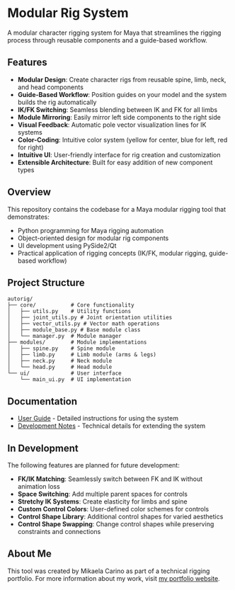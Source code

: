 # Modular Rig System

A modular character rigging system for Maya that streamlines the rigging process through reusable components and a guide-based workflow.

## Features

- **Modular Design**: Create character rigs from reusable spine, limb, neck, and head components
- **Guide-Based Workflow**: Position guides on your model and the system builds the rig automatically
- **IK/FK Switching**: Seamless blending between IK and FK for all limbs
- **Module Mirroring**: Easily mirror left side components to the right side
- **Visual Feedback**: Automatic pole vector visualization lines for IK systems
- **Color-Coding**: Intuitive color system (yellow for center, blue for left, red for right)
- **Intuitive UI**: User-friendly interface for rig creation and customization
- **Extensible Architecture**: Built for easy addition of new component types

## Overview

This repository contains the codebase for a Maya modular rigging tool that demonstrates:

- Python programming for Maya rigging automation
- Object-oriented design for modular rig components
- UI development using PySide2/Qt
- Practical application of rigging concepts (IK/FK, modular rigging, guide-based workflow)

## Project Structure

```
autorig/
├── core/           # Core functionality
│   ├── utils.py    # Utility functions
│   ├── joint_utils.py # Joint orientation utilities
│   ├── vector_utils.py # Vector math operations
│   ├── module_base.py # Base module class
│   └── manager.py  # Module manager
├── modules/        # Module implementations
│   ├── spine.py    # Spine module
│   ├── limb.py     # Limb module (arms & legs)
│   ├── neck.py     # Neck module 
│   └── head.py     # Head module
└── ui/             # User interface
    └── main_ui.py  # UI implementation
```

## Documentation

- [User Guide](docs/USER_GUIDE.md) - Detailed instructions for using the system
- [Development Notes](docs/DEVELOPMENT_NOTES.md) - Technical details for extending the system

## In Development

The following features are planned for future development:

- **FK/IK Matching**: Seamlessly switch between FK and IK without animation loss
- **Space Switching**: Add multiple parent spaces for controls
- **Stretchy IK Systems**: Create elasticity for limbs and spine
- **Custom Control Colors**: User-defined color schemes for controls
- **Control Shape Library**: Additional control shapes for varied aesthetics
- **Control Shape Swapping**: Change control shapes while preserving constraints and connections

## About Me

This tool was created by Mikaela Carino as part of a technical rigging portfolio. For more information about my work, visit [my portfolio website](https://mikaelacarino.com).